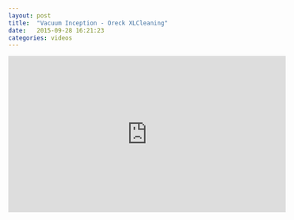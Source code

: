 ```yaml
---
layout: post
title:  "Vacuum Inception - Oreck XLCleaning"
date:   2015-09-28 16:21:23
categories: videos
---
```




<iframe width="560" height="315" src="https://www.youtube.com/embed/ujcqOhdvlQM" frameborder="0" allowfullscreen></iframe>